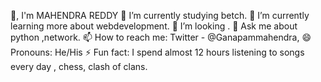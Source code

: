 👋, I'm MAHENDRA REDDY
🔭 I’m currently studying betch.
🌱 I’m currently learning more about webdevelopment.
🤔 I’m looking .
💬 Ask me about python ,network.
📫 How to reach me: Twitter - @Ganapammahendra,
😄 Pronouns: He/His
⚡ Fun fact: I spend almost 12 hours listening to songs every day   , chess, clash of clans.
